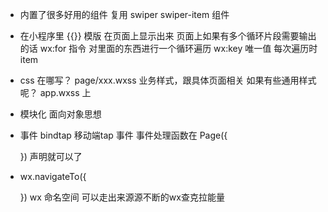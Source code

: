 - 内置了很多好用的组件
  复用
  swiper  swiper-item 组件
- 在小程序里 {{}} 模版
    在页面上显示出来
    页面上如果有多个循环片段需要输出的话
    wx:for 指令 对里面的东西进行一个循环遍历
    wx:key 唯一值
    每次遍历时 item
- css 在哪写？
    page/xxx.wxss 业务样式，跟具体页面相关
    如果有些通用样式呢？ app.wxss 上
- 模块化 面向对象思想
- 事件 bindtap 移动端tap 事件
  事件处理函数在 Page({

  }) 声明就可以了
- wx.navigateTo({

  })
  wx 命名空间 可以走出来源源不断的wx查克拉能量